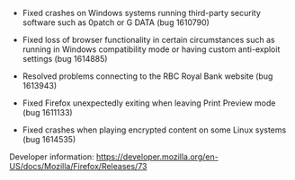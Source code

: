 * Fixed crashes on Windows systems running third-party security software such as 0patch or G DATA (bug 1610790)

* Fixed loss of browser functionality in certain circumstances such as running in Windows compatibility mode or having custom  anti-exploit settings (bug 1614885)

* Resolved problems connecting to the RBC Royal Bank website (bug 1613943)

* Fixed Firefox unexpectedly exiting when leaving Print Preview mode (bug 1611133)

* Fixed crashes when playing encrypted content on some Linux systems (bug 1614535)

Developer information: https://developer.mozilla.org/en-US/docs/Mozilla/Firefox/Releases/73

